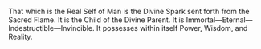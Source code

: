 That which is the Real Self of Man is the Divine Spark sent forth from the Sacred Flame. It is the Child of the Divine Parent. It is Immortal—Eternal—Indestructible—Invincible. It possesses within itself Power, Wisdom, and Reality.


